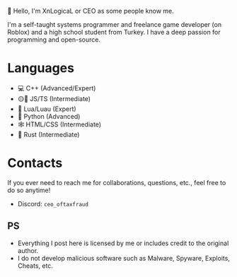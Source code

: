 :wave: Hello, I'm XnLogicaL or CEO as some people know me.

I'm a self-taught systems programmer and freelance game developer (on Roblox) and a high school student from Turkey.
I have a deep passion for programming and open-source.

# Languages
- 💻 C++ (Advanced/Expert)
- 🟡🔵 JS/TS (Intermediate)
- 🌙 Lua/Luau (Expert)
- :snake: Python (Advanced)
- 🕸️ HTML/CSS (Intermediate)
- 🦀 Rust (Intermediate)

# Contacts
If you ever need to reach me for collaborations, questions, etc., feel free to do so anytime!
- Discord: `ceo_oftaxfraud`

## PS
- Everything I post here is licensed by me or includes credit to the original author.
- I do not develop malicious software such as Malware, Spyware, Exploits, Cheats, etc.
